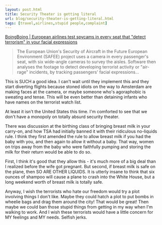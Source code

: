 ```yaml
---
layout: post.html
title: Security Theater is getting literal
url: blog/security-theater-is-getting-literal.html
tags: [travel,airlines,stupid people,complaint]
---
```

[BoingBoing | European airlines test spycams in every seat that "detect terrorism" in your facial expressions](http://www.boingboing.net/2008/05/30/european-airlines-te.html)

> The European Union's Security of Aircraft in the Future European Environment (SAFEE) project uses a camera in every passenger's seat, with six wide-angle cameras to survey the aisles. Software then analyses the footage to detect developing terrorist activity or "air-rage" incidents, by tracking passengers' facial expressions...

This is SUCH a good idea. I can't wait until they implement this and they start diverting flights because stoned idiots on the way to Amsterdam are making faces at the camera, or maybe someone who's agoraphobic is sweating and tense. This will be even better than detaining infants who have names on the terrorist watch list. 

At least it isn't the United States this time. I'm comforted to see that we don't have a monopoly on totally absurd security theater. 

There was discussion at the birthing class of bringing breast milk in your carry-on, and how TSA had initially banned it with their ridiculous no-liquids rule. I think they first amended the rule to allow breast milk if you had the baby with you, and then again to allow it without a baby. That way, women on trips away from the baby who were faithfully pumping and storing the milk for their return would be able to do so. 

First, I think it's good that they allow this - it's much more of a big deal than I realized before the wife got pregnant. But second, if breast milk is safe on the plane, then SO ARE OTHER LIQUIDS. It is utterly insane to think that six ounces of shampoo will cause a plane to crash into the White House, but a long weekend worth of breast milk is totally safe. 

Anyway, I wish the terrorists who hate our freedom would try a plot involving things I don't like. Maybe they could hatch a plot to put bombs in wheelie bags and drag them around the city! That would be great! Then maybe we could ban those stupid things from getting in my way when I'm walking to work. And I wish these terrorists would have a little concern for MY feelings and MY needs. Selfish jerks.
